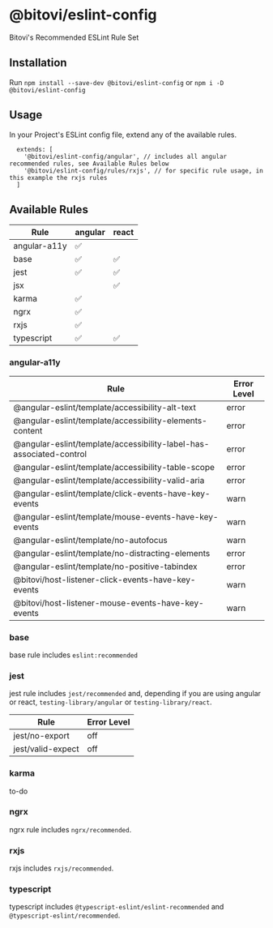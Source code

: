 # @bitovi/eslint-config

Bitovi's Recommended ESLint Rule Set

## Installation

Run `npm install --save-dev @bitovi/eslint-config` or `npm i -D @bitovi/eslint-config`

## Usage

In your Project's ESLint config file, extend any of the available rules.

```
  extends: [
    '@bitovi/eslint-config/angular', // includes all angular recommended rules, see Available Rules below
    '@bitovi/eslint-config/rules/rxjs', // for specific rule usage, in this example the rxjs rules
  ]
```

## Available Rules

| Rule         | angular            | react              |
| ------------ | ------------------ | ------------------ |
| angular-a11y | :white_check_mark: |                    |
| base         | :white_check_mark: | :white_check_mark: |
| jest         | :white_check_mark: | :white_check_mark: |
| jsx          |                    | :white_check_mark: |
| karma        | :white_check_mark: |                    |
| ngrx         | :white_check_mark: |                    |
| rxjs         | :white_check_mark: |                    |
| typescript   | :white_check_mark: | :white_check_mark: |

### angular-a11y

| Rule                                                                | Error Level |
| ------------------------------------------------------------------- | ----------- |
| @angular-eslint/template/accessibility-alt-text                     | error       |
| @angular-eslint/template/accessibility-elements-content             | error       |
| @angular-eslint/template/accessibility-label-has-associated-control | error       |
| @angular-eslint/template/accessibility-table-scope                  | error       |
| @angular-eslint/template/accessibility-valid-aria                   | error       |
| @angular-eslint/template/click-events-have-key-events               | warn        |
| @angular-eslint/template/mouse-events-have-key-events               | warn        |
| @angular-eslint/template/no-autofocus                               | warn        |
| @angular-eslint/template/no-distracting-elements                    | error       |
| @angular-eslint/template/no-positive-tabindex                       | error       |
| @bitovi/host-listener-click-events-have-key-events                  | warn        |
| @bitovi/host-listener-mouse-events-have-key-events                  | warn        |

### base

base rule includes `eslint:recommended`

### jest

jest rule includes `jest/recommended` and, depending if you are using angular or react, `testing-library/angular` or `testing-library/react`.

| Rule              | Error Level |
| ----------------- | ----------- |
| jest/no-export    | off         |
| jest/valid-expect | off         |

### karma

to-do

### ngrx

ngrx rule includes `ngrx/recommended`.

### rxjs

rxjs includes `rxjs/recommended`.

### typescript

typescript includes `@typescript-eslint/eslint-recommended` and `@typescript-eslint/recommended`.

